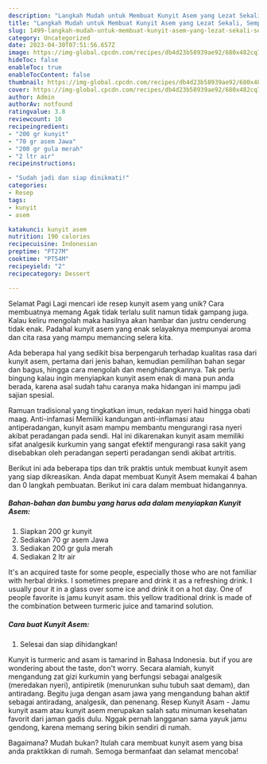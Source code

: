 ```yaml
---
description: "Langkah Mudah untuk Membuat Kunyit Asem yang Lezat Sekali, Sempurna"
title: "Langkah Mudah untuk Membuat Kunyit Asem yang Lezat Sekali, Sempurna"
slug: 1499-langkah-mudah-untuk-membuat-kunyit-asem-yang-lezat-sekali-sempurna
category: Uncategorized
date: 2023-04-30T07:51:56.657Z
image: https://img-global.cpcdn.com/recipes/db4d23b58939ae92/680x482cq70/kunyit-asem-foto-resep-utama.jpg
hideToc: false
enableToc: true
enableTocContent: false
thumbnail: https://img-global.cpcdn.com/recipes/db4d23b58939ae92/680x482cq70/kunyit-asem-foto-resep-utama.jpg
cover: https://img-global.cpcdn.com/recipes/db4d23b58939ae92/680x482cq70/kunyit-asem-foto-resep-utama.jpg
author: Admin
authorAv: notfound
ratingvalue: 3.8
reviewcount: 10
recipeingredient:
- "200 gr kunyit"
- "70 gr asem Jawa"
- "200 gr gula merah"
- "2 ltr air"
recipeinstructions:

- "Sudah jadi dan siap dinikmati!"
categories:
- Resep
tags:
- kunyit
- asem

katakunci: kunyit asem 
nutrition: 190 calories
recipecuisine: Indonesian
preptime: "PT27M"
cooktime: "PT54M"
recipeyield: "2"
recipecategory: Dessert

---
```



Selamat Pagi Lagi mencari ide resep kunyit asem yang unik? Cara membuatnya memang Agak tidak terlalu sulit namun tidak gampang juga. Kalau keliru mengolah maka hasilnya akan hambar dan justru cenderung tidak enak. Padahal kunyit asem yang enak selayaknya mempunyai aroma dan cita rasa yang mampu memancing selera kita.


Ada beberapa hal yang sedikit bisa berpengaruh terhadap kualitas rasa dari kunyit asem, pertama dari jenis bahan, kemudian pemilihan bahan segar dan bagus, hingga cara mengolah dan menghidangkannya. Tak perlu bingung kalau ingin menyiapkan kunyit asem enak di mana pun anda berada, karena asal sudah tahu caranya maka hidangan ini mampu jadi sajian spesial.

Ramuan tradisional yang tingkatkan imun, redakan nyeri haid hingga obati maag. Anti-infamasi Memiliki kandungan anti-inflamasi atau antiperadangan, kunyit asam mampu membantu mengurangi rasa nyeri akibat peradangan pada sendi. Hal ini dikarenakan kunyit asam memiliki sifat analgesik kurkumin yang sangat efektif mengurangi rasa sakit yang disebabkan oleh peradangan seperti peradangan sendi akibat artritis.


Berikut ini ada beberapa tips dan trik praktis untuk membuat kunyit asem yang siap dikreasikan. Anda dapat membuat Kunyit Asem memakai 4 bahan dan 0 langkah pembuatan. Berikut ini cara dalam membuat hidangannya.

<!--inarticleads1-->

##### Bahan-bahan dan bumbu yang harus ada dalam menyiapkan Kunyit Asem:

1. Siapkan 200 gr kunyit
1. Sediakan 70 gr asem Jawa
1. Sediakan 200 gr gula merah
1. Sediakan 2 ltr air


It&#39;s an acquired taste for some people, especially those who are not familiar with herbal drinks. I sometimes prepare and drink it as a refreshing drink. I usually pour it in a glass over some ice and drink it on a hot day. One of people favorite is jamu kunyit asam. this yellow traditional drink is made of the combination between turmeric juice and tamarind solution. 

<!--inarticleads2-->

##### Cara buat Kunyit Asem:


1. Selesai dan siap dihidangkan!

Kunyit is turmeric and asam is tamarind in Bahasa Indonesia. but if you are wondering about the taste, don&#39;t worry. Secara alamiah, kunyit mengandung zat gizi kurkumin yang berfungsi sebagai analgesik (meredakan nyeri), antipiretik (menurunkan suhu tubuh saat demam), dan antiradang. Begitu juga dengan asam jawa yang mengandung bahan aktif sebagai antiradang, analgesik, dan penenang. Resep Kunyit Asam - Jamu kunyit asam atau kunyit asem merupakan salah satu minuman kesehatan favorit dari jaman gadis dulu. Nggak pernah langganan sama yayuk jamu gendong, karena memang sering bikin sendiri di rumah. 

Bagaimana? Mudah bukan? Itulah cara membuat kunyit asem yang bisa anda praktikkan di rumah. Semoga bermanfaat dan selamat mencoba!
